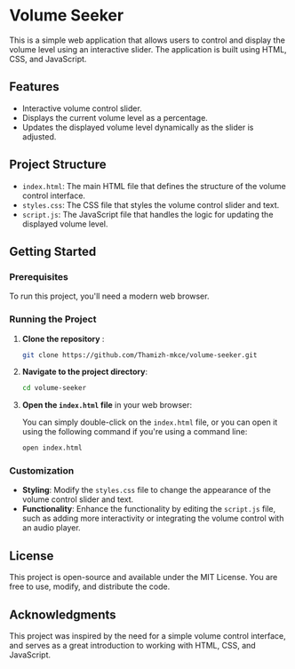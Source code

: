 # Volume Seeker

This is a simple web application that allows users to control and display the volume level using an interactive slider. The application is built using HTML, CSS, and JavaScript.

## Features

- Interactive volume control slider.
- Displays the current volume level as a percentage.
- Updates the displayed volume level dynamically as the slider is adjusted.

## Project Structure

- `index.html`: The main HTML file that defines the structure of the volume control interface.
- `styles.css`: The CSS file that styles the volume control slider and text.
- `script.js`: The JavaScript file that handles the logic for updating the displayed volume level.

## Getting Started

### Prerequisites

To run this project, you'll need a modern web browser.

### Running the Project

1. **Clone the repository** :

    ```bash
    git clone https://github.com/Thamizh-mkce/volume-seeker.git
    ```

2. **Navigate to the project directory**:

    ```bash
    cd volume-seeker
    ```

3. **Open the `index.html` file** in your web browser:

    You can simply double-click on the `index.html` file, or you can open it using the following command if you're using a command line:

    ```bash
    open index.html
    ```

### Customization

- **Styling**: Modify the `styles.css` file to change the appearance of the volume control slider and text.
- **Functionality**: Enhance the functionality by editing the `script.js` file, such as adding more interactivity or integrating the volume control with an audio player.

## License

This project is open-source and available under the MIT License. You are free to use, modify, and distribute the code.

## Acknowledgments

This project was inspired by the need for a simple volume control interface, and serves as a great introduction to working with HTML, CSS, and JavaScript.
